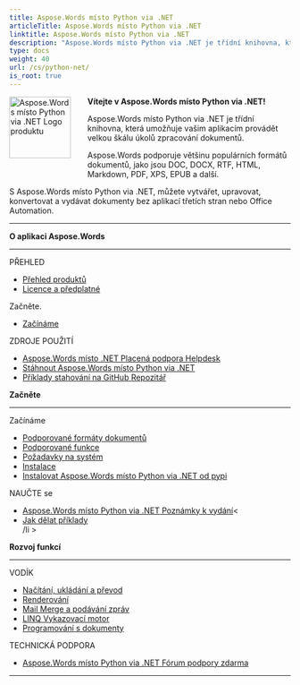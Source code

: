 ```yaml
---
title: Aspose.Words místo Python via .NET
articleTitle: Aspose.Words místo Python via .NET
linktitle: Aspose.Words místo Python via .NET
description: "Aspose.Words místo Python via .NET je třídní knihovna, která umožňuje vašim aplikacím provádět velký rozsah úkolů zpracování dokumentů a vytvářet, upravovat, převádět a vykreslovat dokumenty."
type: docs
weight: 40
url: /cs/python-net/
is_root: true
---
```


<img src="/words/python-net/home_1" alt="Aspose.Words místo Python via .NET Logo produktu" align="left" style="width:110px; margin: 0 30px 30px 0"/>

**Vítejte v Aspose.Words místo Python via .NET!**

Aspose.Words místo Python via .NET je třídní knihovna, která umožňuje vašim aplikacím provádět velkou škálu úkolů zpracování dokumentů.

Aspose.Words podporuje většinu populárních formátů dokumentů, jako jsou DOC, DOCX, RTF, HTML, Markdown, PDF, XPS, EPUB a další.

S Aspose.Words místo Python via .NET, můžete vytvářet, upravovat, konvertovat a vydávat dokumenty bez aplikací třetích stran nebo Office Automation.

------

<div class="row">
	<div class="col-md-4">
		<p><b>O aplikaci Aspose.Words</b></p>
			<hr/><p>PŘEHLED</p>
			<ul>
				<li><a href="/words/cs/python-net/product-overview/">Přehled produktů</a></li>
				<li><a href="/words/cs/python-net/licensing/">Licence a předplatné</a></li>
			</ul>
			<p>Začněte.</p>
			<ul>
				<li><a href="/words/cs/python-net/getting-started/">Začínáme</a></li>
			</ul>
			<p>ZDROJE POUŽITÍ</p>
			<ul>
				<li><a href="https://helpdesk.aspose.com/">Aspose.Words místo .NET Placená podpora Helpdesk</a></li>
				<li><a href="https://releases.aspose.com/words/python">Stáhnout Aspose.Words místo Python via .NET</a></li>
				<li><a href="https://github.com/aspose-words/Aspose.Words-for-Python-via-.NET">Příklady stahování na GitHub Repozitář</a></li>
			</ul>
	</div>
	<div class="col-md-4">
		<p><b>Začněte</b></p>
			<hr/><p>Začínáme</p>
			<ul>
				<li><a href="/words/cs/python-net/supported-document-formats/">Podporované formáty dokumentů</a></li>
				<li><a href="/words/cs/python-net/features/">Podporované funkce</a></li>
				<li><a href="/words/cs/python-net/system-requirements/">Požadavky na systém</a></li>
				<li><a href="/words/cs/python-net/installation/">Instalace</a></li>
				<li><a href="https://pypi.org/project/aspose-words/">Instalovat Aspose.Words místo Python via .NET od pypi</a></li>
			</ul>
			<p>NAUČTE se</p>
			<ul>
			  <li><a href="https://releases.aspose.com/words/python/release-notes/">Aspose.Words místo Python via .NET Poznámky k vydání</a><</li>
				<li><a href="/words/cs/python-net/how-to-run-the-examples/">Jak dělat příklady</a></li>
				/li >
			</ul>
	</div>
	<div class="col-md-4">
		<p><b>Rozvoj funkcí</b></p>
			<hr/><p>VODÍK</p>
			<ul>
				<li><a href="/words/cs/python-net/loading-saving-and-converting/">Načítání, ukládání a převod</a></li>
				<li><a href="/words/cs/python-net/rendering/">Renderování</a></li>
				<li><a href="https://docs.aspose.com/words/python-net/mail-merge-and-reporting/">Mail Merge a podávání zpráv</a></li>
				<li><a href="https://docs.aspose.com/words/python-net/linq-reporting-engine/">LINQ Vykazovací motor</a></li>
				<li><a href="/words/cs/python-net/programming-with-documents/">Programování s dokumenty</a></li>
			</ul>
			<p>TECHNICKÁ PODPORA</p>
			<ul>
				<li><a href="https://forum.aspose.com/c/words/8">Aspose.Words místo Python via .NET Fórum podpory zdarma</a></li>
			</ul>
	</div>
</div>

------
